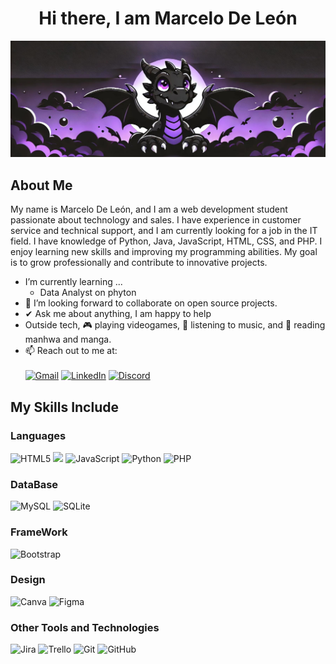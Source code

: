 <div align="center">  
<h1> Hi there, I am Marcelo De León</h1>
</div>

![Banner](img/dragon_banner.jpg)

<h2>About Me</h2>
<p>
My name is Marcelo De León, and I am a web development student passionate about technology and sales. I have experience in customer service and technical support, and I am currently looking for a job in the IT field.
I have knowledge of Python, Java, JavaScript, HTML, CSS, and PHP. I enjoy learning new skills and improving my programming abilities. My goal is to grow professionally and contribute to innovative projects.
</p>

- I’m currently learning ...
  - Data Analyst on phyton
- 👯 I’m looking forward to collaborate on open source projects.
- ✔ Ask me about anything, I am happy to help <br>
- Outside tech, 🎮 playing videogames, 🎵 listening to music, and 📖 reading manhwa and manga.
- 📫 Reach out to me at:<br><br>
[![Gmail](https://img.shields.io/badge/Gmail-D14836?style=for-the-badge&logo=gmail&logoColor=white)](mailto:marcelodeleon290200@gmail.com)
[![LinkedIn](https://img.shields.io/badge/linkedin-%230077B5.svg?style=for-the-badge&logo=linkedin&logoColor=white)](https://www.linkedin.com/in/marcelodeleon29/)
[![Discord](https://img.shields.io/badge/Discord-5865F2?style=for-the-badge&logo=discord&logoColor=white)](https://discord.gg/66zeFNdQap)


<h2>My Skills Include</h2>

<h3>Languages</h3>

<span>
 
  ![HTML5](https://img.shields.io/badge/html5-%23E34F26.svg?style=for-the-badge&logo=html5&logoColor=white)
  <img src="https://img.shields.io/badge/Java-ED8B00?style=for-the-badge&logo=java&logoColor=white">
  ![JavaScript](https://img.shields.io/badge/javascript-%23323330.svg?style=for-the-badge&logo=javascript&logoColor=%23F7DF1E)
  ![Python](https://img.shields.io/badge/python-3670A0?style=for-the-badge&logo=python&logoColor=ffdd54)
  ![PHP](https://img.shields.io/badge/php-%23777BB4.svg?style=for-the-badge&logo=php&logoColor=white)

</span>

<h3>DataBase</h3>

<span>

  ![MySQL](https://img.shields.io/badge/mysql-4479A1.svg?style=for-the-badge&logo=mysql&logoColor=white)
  ![SQLite](https://img.shields.io/badge/sqlite-%2307405e.svg?style=for-the-badge&logo=sqlite&logoColor=white)

</span>

<h3>FrameWork</h3>

![Bootstrap](https://img.shields.io/badge/bootstrap-%238511FA.svg?style=for-the-badge&logo=bootstrap&logoColor=white)

<h3> Design </h3>

<span>
  
  ![Canva](https://img.shields.io/badge/Canva-%2300C4CC.svg?style=for-the-badge&logo=Canva&logoColor=white)
  ![Figma](https://img.shields.io/badge/figma-%23F24E1E.svg?style=for-the-badge&logo=figma&logoColor=white)

</span>

<h3> Other Tools and Technologies </h3>

![Jira](https://img.shields.io/badge/jira-%230A0FFF.svg?style=for-the-badge&logo=jira&logoColor=white)
![Trello](https://img.shields.io/badge/Trello-%23026AA7.svg?style=for-the-badge&logo=Trello&logoColor=white)
![Git](https://img.shields.io/badge/git-%23F05033.svg?style=for-the-badge&logo=git&logoColor=white)
![GitHub](https://img.shields.io/badge/github-%23121011.svg?style=for-the-badge&logo=github&logoColor=white)



